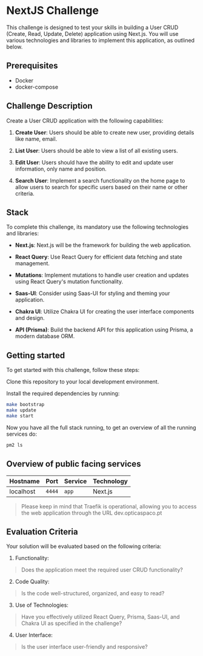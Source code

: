 # NextJS Challenge

This challenge is designed to test your skills in building a User CRUD (Create, Read, Update, Delete) application using Next.js. You will use various technologies and libraries to implement this application, as outlined below.

## Prerequisites

- Docker
- docker-compose

## Challenge Description

Create a User CRUD application with the following capabilities:

1. **Create User**: Users should be able to create new user, providing details like name, email.

2. **List User**: Users should be able to view a list of all existing users.

3. **Edit User**: Users should have the ability to edit and update user information, only name and position.

4. **Search User**: Implement a search functionality on the home page to allow users to search for specific users based on their name or other criteria.

## Stack

To complete this challenge, its mandatory use the following technologies and libraries:

- **Next.js**: Next.js will be the framework for building the web application.

- **React Query**: Use React Query for efficient data fetching and state management.

- **Mutations**: Implement mutations to handle user creation and updates using React Query's mutation functionality.

- **Saas-UI**: Consider using Saas-UI for styling and theming your application.

- **Chakra UI**: Utilize Chakra UI for creating the user interface components and design.

- **API (Prisma)**: Build the backend API for this application using Prisma, a modern database ORM.

## Getting started

To get started with this challenge, follow these steps:

Clone this repository to your local development environment.

Install the required dependencies by running:

```bash
make bootstrap
make update
make start
```

Now you have all the full stack running, to get an overview of all the running services do:

```bash
pm2 ls
```

## Overview of public facing services

| Hostname | Port | Service | Technology |
| ------ | ---- | ------- | ---------- |
| localhost | `4444` | `app` | Next.js |

> Please keep in mind that Traefik is operational, allowing you to access the web application through the URL dev.opticaspaco.pt

## Evaluation Criteria

Your solution will be evaluated based on the following criteria:

1. Functionality:

> Does the application meet the required user CRUD functionality?

2. Code Quality:

> Is the code well-structured, organized, and easy to read?

3. Use of Technologies:

> Have you effectively utilized React Query, Prisma, Saas-UI, and Chakra UI as specified in the challenge?

4. User Interface:

>Is the user interface user-friendly and responsive?
